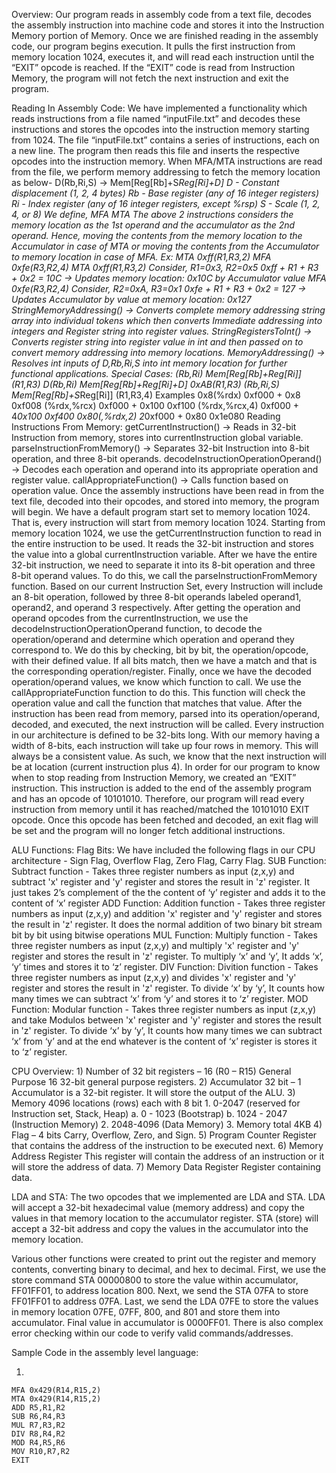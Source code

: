 Overview:
    Our program reads in assembly code from a text file, decodes the assembly instruction into
    machine code and stores it into the Instruction Memory portion of Memory. Once we are finished
    reading in the assembly code, our program begins execution. It pulls the first instruction from
    memory location 1024, executes it, and will read each instruction until the “EXIT” opcode is
    reached. If the “EXIT” code is read from Instruction Memory, the program will not fetch the next
    instruction and exit the program.

Reading In Assembly Code:
    We have implemented a functionality which reads instructions from a file named “inputFile.txt”
    and decodes these instructions and stores the opcodes into the instruction memory starting
    from 1024.
    The file “inputFile.txt” contains a series of instructions, each on a new line. The program then
    reads this file and inserts the respective opcodes into the instruction memory.
    When MFA/MTA instructions are read from the file, we perform memory addressing to fetch the
    memory location as below-
    D(Rb,Ri,S) → Mem[Reg[Rb]+S*Reg[Ri]+D]
    D - Constant displacement (1, 2, 4 bytes)
    Rb - Base register (any of 16 integer registers)
    Ri - Index register (any of 16 integer registers, except %rsp)
    S - Scale (1, 2, 4, or 8)
    We define,
    MFA <complete memory address>
    MTA <complete memory address>
    The above 2 instructions considers the memory location as the 1st operand and the
    accumulator as the 2nd operand. Hence, moving the contents from the memory location to the
    Accumulator in case of MTA or moving the contents from the Accumulator to memory location in
    case of MFA.
    Ex: MTA 0xff(R1,R3,2)
    MFA 0xfe(R3,R2,4)
    MTA 0xff(R1,R3,2)
    Consider, R1=0x3, R2=0x5
    0xff + R1 + R3 + 0x2 = 10C
    → Updates memory location: 0x10C by Accumulator value
    MFA 0xfe(R3,R2,4)
    Consider, R2=0xA, R3=0x1
    0xfe + R1 + R3 + 0x2 = 127
    → Updates Accumulator by value at memory location: 0x127
    StringMemoryAddressing() → Converts complete memory addressing string array into individual
    tokens which then converts Immediate addressing into integers and Register string into register
    values.
    StringRegistersToInt() → Converts register string into register value in int and then passed on to
    convert memory addressing into memory locations.
    MemoryAddressing() → Resolves int inputs of D,Rb,Ri,S into int memory location for further
    functional applications.
    Special Cases:
    (Rb,Ri) Mem[Reg[Rb]+Reg[Ri]] (R1,R3)
    D(Rb,Ri) Mem[Reg[Rb]+Reg[Ri]+D] 0xAB(R1,R3)
    (Rb,Ri,S) Mem[Reg[Rb]+S*Reg[Ri]] (R1,R3,4)
    Examples
    0x8(%rdx) 0xf000 + 0x8 0xf008
    (%rdx,%rcx) 0xf000 + 0x100 0xf100
    (%rdx,%rcx,4) 0xf000 + 4*0x100 0xf400
    0x80(,%rdx,2) 2*0xf000 + 0x80 0x1e080
    Reading Instructions From Memory:
    getCurrentInstruction() → Reads in 32-bit Instruction from memory, stores into currentInstruction
    global variable.
    parseInstructionFromMemory() → Separates 32-bit Instruction into 8-bit operation, and three
    8-bit operands.
    decodeInstructionOperationOperand() → Decodes each operation and operand into its
    appropriate operation and register value.
    callAppropriateFunction() → Calls function based on operation value.
    Once the assembly instructions have been read in from the text file, decoded into their opcodes,
    and stored into memory, the program will begin.
    We have a default program start set to memory location 1024. That is, every instruction will start
    from memory location 1024.
    Starting from memory location 1024, we use the getCurrentInstruction function to read in the
    entire instruction to be used. It reads the 32-bit instruction and stores the value into a global
    currentInstruction variable. After we have the entire 32-bit instruction, we need to separate it into
    its 8-bit operation and three 8-bit operand values.
    To do this, we call the parseInstructionFromMemory function. Based on our current Instruction
    Set, every Instruction will include an 8-bit operation, followed by three 8-bit operands labeled
    operand1, operand2, and operand 3 respectively.
    After getting the operation and operand opcodes from the currentInstruction, we use the
    decodeInstructionOperationOperand function, to decode the operation/operand and determine
    which operation and operand they correspond to. We do this by checking, bit by bit, the
    operation/opcode, with their defined value. If all bits match, then we have a match and that is
    the corresponding operation/register.
    Finally, once we have the decoded operation/operand values, we know which function to call.
    We use the callAppropriateFunction function to do this. This function will check the operation
    value and call the function that matches that value.
    After the instruction has been read from memory, parsed into its operation/operand, decoded,
    and executed, the next instruction will be called. Every instruction in our architecture is defined
    to be 32-bits long. With our memory having a width of 8-bits, each instruction will take up four
    rows in memory. This will always be a consistent value. As such, we know that the next
    instruction will be at location (current instruction plus 4).
    In order for our program to know when to stop reading from Instruction Memory, we created an
    “EXIT” instruction. This instruction is added to the end of the assembly program and has an
    opcode of 10101010. Therefore, our program will read every instruction from memory until it has
    reached/matched the 10101010 EXIT opcode. Once this opcode has been fetched and
    decoded, an exit flag will be set and the program will no longer fetch additional instructions.

ALU Functions:
    Flag Bits: We have included the following flags in our CPU architecture - Sign Flag, Overflow
    Flag, Zero Flag, Carry Flag.
    SUB Function: Subtract function - Takes three register numbers as input (z,x,y) and subtract 'x'
    register and 'y' register and stores the result in 'z' register. It just takes 2’s complement of the the
    content of ‘y’ register and adds it to the content of ‘x’ register
    ADD Function: Addition function - Takes three register numbers as input (z,x,y) and addition 'x'
    register and 'y' register and stores the result in 'z' register. It does the normal addition of two
    binary bit stream bit by bit using bitwise operations
    MUL Function: Multiply function - Takes three register numbers as input (z,x,y) and multiply 'x'
    register and 'y' register and stores the result in 'z' register. To multiply ‘x’ and ‘y’, It adds ‘x’, ‘y’
    times and stores it to ‘z’ register.
    DIV Function: Divition function - Takes three register numbers as input (z,x,y) and divides 'x'
    register and 'y' register and stores the result in 'z' register. To divide ‘x’ by ‘y’, It counts how
    many times we can subtract ‘x’ from ‘y’ and stores it to ‘z’ register.
    MOD Function: Modular function - Takes three register numbers as input (z,x,y) and take
    Modulos between 'x' register and 'y' register and stores the result in 'z' register. To divide ‘x’ by
    ‘y’, It counts how many times we can subtract ‘x’ from ‘y’ and at the end whatever is the content
    of ‘x’ register is stores it to ‘z’ register.

CPU Overview:
    1) Number of 32 bit registers – 16 (R0 – R15) General Purpose
    16 32-bit general purpose registers.
    2) Accumulator 32 bit – 1
    Accumulator is a 32-bit register. It will store the output of the ALU.
    3) Memory 4096 locations (rows) each with 8 bit
      1. 0-2047 (reserved for Instruction set, Stack, Heap)
        a. 0 - 1023 (Bootstrap)
        b. 1024 - 2047 (Instruction Memory)
      2. 2048-4096 (Data Memory)
      3. Memory total 4KB
    4) Flag – 4 bits
      Carry, Overflow, Zero, and Sign.
    5) Program Counter
      Register that contains the address of the instruction to be executed next.
    6) Memory Address Register
      This register will contain the address of an instruction or it will store the address of data.
    7) Memory Data Register
      Register containing data.

LDA and STA: 
    The two opcodes that we implemented are LDA and STA. LDA will accept a 32-bit hexadecimal
    value (memory address) and copy the values in that memory location to the accumulator
    register. STA (store) will accept a 32-bit address and copy the values in the accumulator into the
    memory location.

Various other functions were created to print out the register and memory contents, converting
binary to decimal, and hex to decimal.
First, we use the store command STA 00000800 to store the value within accumulator,
FF01FF01, to address location 800. Next, we send the STA 07FA to store FF01FF01 to address
07FA. Last, we send the LDA 07FE to store the values in memory location 07FE, 07FF, 800,
and 801 and store them into accumulator. Final value in accumulator is 0000FF01. There is also
complex error checking within our code to verify valid commands/addresses.

Sample Code in the assembly level language:
  
  1.
    MFA 0x429(R14,R15,2)
    MTA 0x429(R14,R15,2)
    ADD R5,R1,R2
    SUB R6,R4,R3
    MUL R7,R3,R2
    DIV R8,R4,R2
    MOD R4,R5,R6
    MOV R10,R7,R2
    EXIT
 
